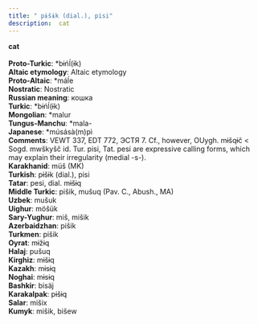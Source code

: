 ```yaml
---
title: " pɨšɨk (dial.), pisi"
description:  cat
---
```

<p data-pagefind-weight="0.5">
<strong> cat</strong><br><br>
<strong>Proto-Turkic</strong>:  *bɨńĺ(ɨk)<br>
<strong>Altaic etymology</strong>:  Altaic etymology<br>
<strong> Proto-Altaic</strong>:  *máĺe<br>
<strong>Nostratic</strong>:  Nostratic<br>
<strong>Russian meaning</strong>:  кошка<br>
<strong>Turkic</strong>:  *bɨńĺ(ɨk)<br>
<strong>Mongolian</strong>:  *malur<br>
<strong>Tungus-Manchu</strong>:  *mala-<br>
<strong>Japanese</strong>:  *músásà(m)pì<br>
<strong>Comments</strong>:  VEWT 337, EDT 772, ЭСТЯ 7. Cf., however, OUygh. mɨšqɨč < Sogd. mwškyšč id. Tur. pisi, Tat. pesi are expressive calling forms, which may explain their irregularity (medial -s-).<br>
<strong>Karakhanid</strong>:  müš (MK)<br>
<strong>Turkish</strong>:  pɨšɨk (dial.), pisi<br>
<strong>Tatar</strong>:  pesi, dial. mɨšɨq<br>
<strong>Middle Turkic</strong>:  pišik, mušuq (Pav. C., Abush., MA)<br>
<strong>Uzbek</strong>:  mušuk<br>
<strong>Uighur</strong>:  möšük<br>
<strong>Sary-Yughur</strong>:  miš, mišik<br>
<strong>Azerbaidzhan</strong>:  pišik<br>
<strong>Turkmen</strong>:  pišik<br>
<strong>Oyrat</strong>:  mɨžɨq<br>
<strong>Halaj</strong>:  pušuq<br>
<strong>Kirghiz</strong>:  mɨšɨq<br>
<strong>Kazakh</strong>:  mɨsɨq<br>
<strong>Noghai</strong>:  mɨsɨq<br>
<strong>Bashkir</strong>:  bisäj<br>
<strong>Karakalpak</strong>:  pɨšɨq<br>
<strong>Salar</strong>:  mišix<br>
<strong>Kumyk</strong>:  mišik, bišew<br>

</p>
